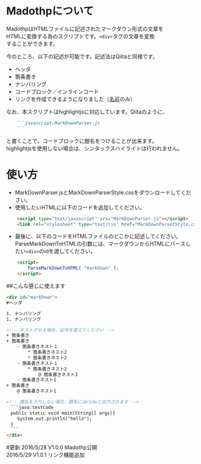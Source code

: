 # Madothpについて
MadothpはHTMLファイルに記述されたマークダウン形式の文章を  
HTMLに変換する為のスクリプトです。`<div>`タグの文章を変換  
することができます。  
  
今のところ、以下の記述が可能です。記述法はQiitaと同様です。

* ヘッダ
* 箇条書き
* ナンバリング
* コードブロック／インラインコード
* リンクを作成できるようになりました（[名前](URL)のみ）

なお、本スクリプトはhighlightjsに対応しています。Qiitaのように、  
```markdown
    ```javascript:MarkDownParser.js
    ```
```  
と書くことで、コードブロックに題名をつけることが出来ます。  
highlightjsを使用しない場合は、シンタックスハイライトは行われません。


# 使い方
* MarkDownParser.jsとMarkDownParserStyle.cssをダウンロードしてください。
* 使用したいHTMLに以下のコードを追加してください。
```HTML
    <script type="text/javascript" src="MarkDownParser.js"></script>
    <link rel="stylesheet" type="text/css" href="MarkDownParsetStyle.css">
```
* 最後に、以下のコードをHTMLファイルのどこかに記述してください。ParseMarkDownToHTMLの引数には、マークダウンからHTMLにパースしたい`<div>`のidを渡してください。
```HTML
    <script>
        ParseMarkDownToHTML( "markDown" );
    </script>
```  
  
##こんな感じに使えます
```HTML
<div id="markDown">
#ヘッダ

1. ナンバリング
1. ナンバリング

<!-- ネストさせる場合、記号を変えてください -->
+ 箇条書き
+ 箇条書き
    - 箇条書きネスト１
        * 箇条書きネスト2
        * 箇条書きネスト2
    - 箇条書きネスト１
        * 箇条書きネスト2
            @ 箇条書きネスト3
    - 箇条書きネスト1
+ 箇条書き
    @ 箇条書きネスト1

<!-- 題名を入力しない場合、題名にはcodeと出力されます -->	
　```java:textCode
　public static void main(String[] args){
	System.out.println("hello");
　}
　```
</div>
```

#更新
2016/5/28 V1.0.0 Madothp公開  
2016/5/29 V1.0.1 リンク機能追加
